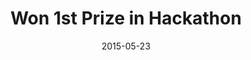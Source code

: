 ---
title: Won 1st Prize in Hackathon 
date: 2015-05-23
type: Hackathon
event: InMobi Hack Day Summer 2015
link: https://www.youtube.com/watch?v=a3_02-XEtdA
image: ./others-bg.jpg
---